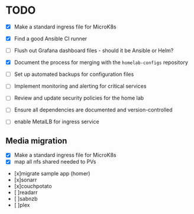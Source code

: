 # TODO

- [x] Make a standard ingress file for MicroK8s
- [x] Find a good Ansible CI runner
- [ ] Flush out Grafana dashboard files - should it be Ansible or Helm?
- [x] Document the process for merging with the `homelab-configs` repository
- [ ] Set up automated backups for configuration files
- [ ] Implement monitoring and alerting for critical services
- [ ] Review and update security policies for the home lab
- [ ] Ensure all dependencies are documented and version-controlled
- [ ] enable MetalLB for ingress service 


## Media migration

- [x] Make a standard ingress file for MicroK8s
- [x] map all nfs shared needed to PVs
- [x]migrate sample app (homer)
- [x]sonarr
- [x]couchpotato
- [ ]readarr
- [ ]sabnzb
- [ ]plex
